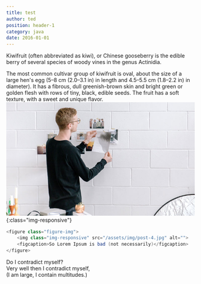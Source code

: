 ```yaml
---
title: test
author: ted
position: header-1
category: java
date: 2016-01-01
---
```

Kiwifruit (often abbreviated as kiwi), or Chinese gooseberry is the edible
berry of several species of woody vines in the genus Actinidia.  

The most common cultivar group of kiwifruit is oval, about the size of a large
hen's egg (5–8 cm (2.0–3.1 in) in length and 4.5–5.5 cm (1.8–2.2 in) in
diameter). It has a fibrous, dull greenish-brown skin and bright green or
golden flesh with rows of tiny, black, edible seeds. The fruit has a soft
texture, with a sweet and unique flavor. 
![test](/assets/img/post-4.jpg){:class="img-responsive"}

```Java
<figure class="figure-img">
    <img class="img-responsive" src="/assets/img/post-4.jpg" alt="">
    <figcaption>So Lorem Ipsum is bad (not necessarily)</figcaption>
</figure>
```
Do I contradict myself?  
Very well then I contradict myself,  
(I am large, I contain multitudes.)
